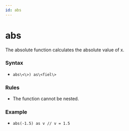 ```yaml
---
id: abs
---
```


# abs

The absolute function calculates the absolute value of x.

### Syntax

-   `abs\<\>) as\<fiel\>`

### Rules

-   The function cannot be nested.

### Example

-   `abs(-1.5) as v // v = 1.5`
